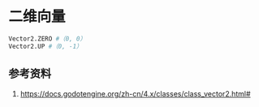 # 二维向量

```python
Vector2.ZERO #（0, 0）
Vector2.UP #（0, -1）
```

## 参考资料

1. https://docs.godotengine.org/zh-cn/4.x/classes/class_vector2.html#